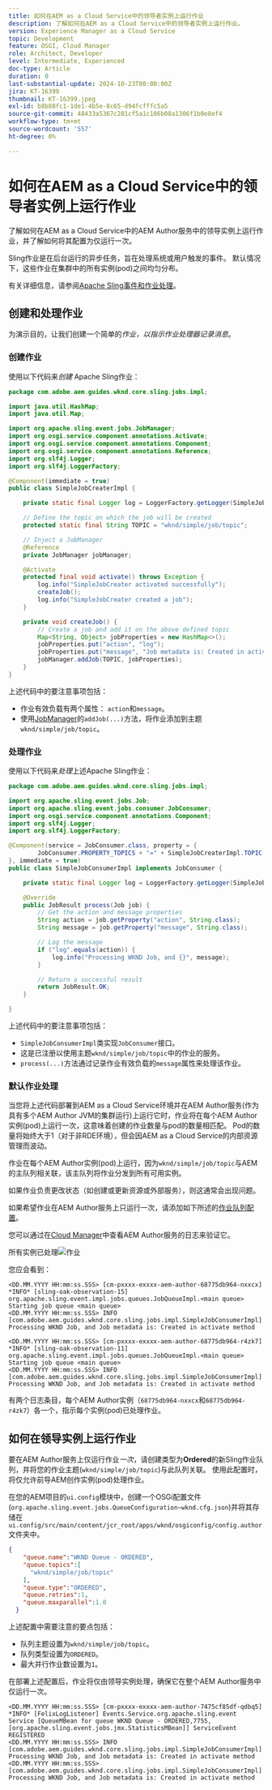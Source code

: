 ```yaml
---
title: 如何在AEM as a Cloud Service中的领导者实例上运行作业
description: 了解如何在AEM as a Cloud Service中的领导者实例上运行作业。
version: Experience Manager as a Cloud Service
topic: Development
feature: OSGI, Cloud Manager
role: Architect, Developer
level: Intermediate, Experienced
doc-type: Article
duration: 0
last-substantial-update: 2024-10-23T00:00:00Z
jira: KT-16399
thumbnail: KT-16399.jpeg
exl-id: b8b88fc1-1de1-4b5e-8c65-d94fcfffc5a5
source-git-commit: 48433a5367c281cf5a1c106b08a1306f1b0e8ef4
workflow-type: tm+mt
source-wordcount: '557'
ht-degree: 0%

---
```


# 如何在AEM as a Cloud Service中的领导者实例上运行作业

了解如何在AEM as a Cloud Service中的AEM Author服务中的领导实例上运行作业，并了解如何将其配置为仅运行一次。

Sling作业是在后台运行的异步任务，旨在处理系统或用户触发的事件。 默认情况下，这些作业在集群中的所有实例(pod)之间均匀分布。

有关详细信息，请参阅[Apache Sling事件和作业处理](https://sling.apache.org/documentation/bundles/apache-sling-eventing-and-job-handling.html)。

## 创建和处理作业

为演示目的，让我们创建一个简单的&#x200B;_作业，以指示作业处理器记录消息_。

### 创建作业

使用以下代码来&#x200B;_创建_ Apache Sling作业：

```java
package com.adobe.aem.guides.wknd.core.sling.jobs.impl;

import java.util.HashMap;
import java.util.Map;

import org.apache.sling.event.jobs.JobManager;
import org.osgi.service.component.annotations.Activate;
import org.osgi.service.component.annotations.Component;
import org.osgi.service.component.annotations.Reference;
import org.slf4j.Logger;
import org.slf4j.LoggerFactory;

@Component(immediate = true)
public class SimpleJobCreaterImpl {

    private static final Logger log = LoggerFactory.getLogger(SimpleJobCreaterImpl.class);

    // Define the topic on which the job will be created
    protected static final String TOPIC = "wknd/simple/job/topic";

    // Inject a JobManager
    @Reference
    private JobManager jobManager;

    @Activate
    protected final void activate() throws Exception {
        log.info("SimpleJobCreater activated successfully");
        createJob();
        log.info("SimpleJobCreater created a job");
    }

    private void createJob() {
        // Create a job and add it on the above defined topic
        Map<String, Object> jobProperties = new HashMap<>();
        jobProperties.put("action", "log");
        jobProperties.put("message", "Job metadata is: Created in activate method");
        jobManager.addJob(TOPIC, jobProperties);
    }
}
```

上述代码中的要注意事项包括：

- 作业有效负载有两个属性： `action`和`message`。
- 使用[JobManager](https://javadoc.io/doc/com.adobe.aem/aem-sdk-api/latest/org/apache/sling/event/jobs/JobManager.html)的`addJob(...)`方法，将作业添加到主题`wknd/simple/job/topic`。

### 处理作业

使用以下代码来&#x200B;_处理_&#x200B;上述Apache Sling作业：

```java
package com.adobe.aem.guides.wknd.core.sling.jobs.impl;

import org.apache.sling.event.jobs.Job;
import org.apache.sling.event.jobs.consumer.JobConsumer;
import org.osgi.service.component.annotations.Component;
import org.slf4j.Logger;
import org.slf4j.LoggerFactory;

@Component(service = JobConsumer.class, property = {
        JobConsumer.PROPERTY_TOPICS + "=" + SimpleJobCreaterImpl.TOPIC
}, immediate = true)
public class SimpleJobConsumerImpl implements JobConsumer {

    private static final Logger log = LoggerFactory.getLogger(SimpleJobConsumerImpl.class);

    @Override
    public JobResult process(Job job) {
        // Get the action and message properties
        String action = job.getProperty("action", String.class);
        String message = job.getProperty("message", String.class);

        // Log the message
        if ("log".equals(action)) {
            log.info("Processing WKND Job, and {}", message);
        }

        // Return a successful result
        return JobResult.OK;
    }

}
```

上述代码中的要注意事项包括：

- `SimpleJobConsumerImpl`类实现`JobConsumer`接口。
- 这是已注册以使用主题`wknd/simple/job/topic`中的作业的服务。
- `process(...)`方法通过记录作业有效负载的`message`属性来处理该作业。

### 默认作业处理

当您将上述代码部署到AEM as a Cloud Service环境并在AEM Author服务(作为具有多个AEM Author JVM的集群运行)上运行它时，作业将在每个AEM Author实例(pod)上运行一次，这意味着创建的作业数量与pod的数量相匹配。 Pod的数量将始终大于1（对于非RDE环境），但会因AEM as a Cloud Service的内部资源管理而波动。

作业在每个AEM Author实例(pod)上运行，因为`wknd/simple/job/topic`与AEM的主队列相关联，该主队列将作业分发到所有可用实例。

如果作业负责更改状态（如创建或更新资源或外部服务），则这通常会出现问题。

如果希望作业在AEM Author服务上只运行一次，请添加如下所述的[作业队列配置](#how-to-run-a-job-on-the-leader-instance)。

您可以通过在[Cloud Manager](https://experienceleague.adobe.com/zh-hans/docs/experience-manager-learn/cloud-service/debugging/debugging-aem-as-a-cloud-service/logs#cloud-manager)中查看AEM Author服务的日志来验证它。

所有实例已处理![作业](./assets/run-job-once/job-processed-by-all-instances.png)


您应会看到：

```
<DD.MM.YYYY HH:mm:ss.SSS> [cm-pxxxx-exxxx-aem-author-68775db964-nxxcx] *INFO* [sling-oak-observation-15] org.apache.sling.event.impl.jobs.queues.JobQueueImpl.<main queue> Starting job queue <main queue>
<DD.MM.YYYY HH:mm:ss.SSS> INFO [com.adobe.aem.guides.wknd.core.sling.jobs.impl.SimpleJobConsumerImpl] Processing WKND Job, and Job metadata is: Created in activate method

<DD.MM.YYYY HH:mm:ss.SSS> [cm-pxxxx-exxxx-aem-author-68775db964-r4zk7] *INFO* [sling-oak-observation-11] org.apache.sling.event.impl.jobs.queues.JobQueueImpl.<main queue> Starting job queue <main queue>
<DD.MM.YYYY HH:mm:ss.SSS> INFO [com.adobe.aem.guides.wknd.core.sling.jobs.impl.SimpleJobConsumerImpl] Processing WKND Job, and Job metadata is: Created in activate method
```

有两个日志条目，每个AEM Author实例（`68775db964-nxxcx`和`68775db964-r4zk7`）各一个，指示每个实例(pod)已处理作业。

## 如何在领导实例上运行作业

要在AEM Author服务上仅运行作业&#x200B;_一次_，请创建类型为&#x200B;**Ordered**&#x200B;的新Sling作业队列，并将您的作业主题(`wknd/simple/job/topic`)与此队列关联。 使用此配置时，将仅允许前导AEM创作实例(pod)处理作业。

在您的AEM项目的`ui.config`模块中，创建一个OSGi配置文件(`org.apache.sling.event.jobs.QueueConfiguration~wknd.cfg.json`)并将其存储在`ui.config/src/main/content/jcr_root/apps/wknd/osgiconfig/config.author`文件夹中。

```json
{
    "queue.name":"WKND Queue - ORDERED",
    "queue.topics":[
      "wknd/simple/job/topic"
    ],
    "queue.type":"ORDERED",
    "queue.retries":1,
    "queue.maxparallel":1.0
  }
```

上述配置中需要注意的要点包括：

- 队列主题设置为`wknd/simple/job/topic`。
- 队列类型设置为`ORDERED`。
- 最大并行作业数设置为`1`。

在部署上述配置后，作业将仅由领导实例处理，确保它在整个AEM Author服务中仅运行一次。

```
<DD.MM.YYYY HH:mm:ss.SSS> [cm-pxxxx-exxxx-aem-author-7475cf85df-qdbq5] *INFO* [FelixLogListener] Events.Service.org.apache.sling.event Service [QueueMBean for queue WKND Queue - ORDERED,7755, [org.apache.sling.event.jobs.jmx.StatisticsMBean]] ServiceEvent REGISTERED
<DD.MM.YYYY HH:mm:ss.SSS> INFO [com.adobe.aem.guides.wknd.core.sling.jobs.impl.SimpleJobConsumerImpl] Processing WKND Job, and Job metadata is: Created in activate method
<DD.MM.YYYY HH:mm:ss.SSS> [com.adobe.aem.guides.wknd.core.sling.jobs.impl.SimpleJobConsumerImpl] Processing WKND Job, and Job metadata is: Created in activate method
```
